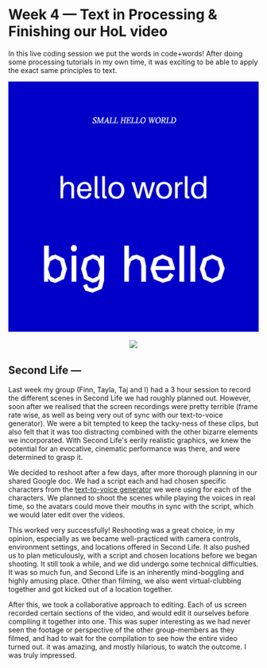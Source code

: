 # Week 4 — Text in Processing & Finishing our HoL video

In this live coding session we put the words in code+words! After doing some processing tutorials in my own time, it was exciting to be able to apply the exact same principles to text.

<img src="testtext.png">

<p align="center"><img src="TopsyTurvy.gif"></p>

## Second Life —

Last week my group (Finn, Tayla, Taj and I) had a 3 hour session to record the different scenes in Second Life we had roughly planned out. However, soon after we realised that the screen recordings were pretty terrible (frame rate wise, as well as being very out of sync with our text-to-voice generator). We were a bit tempted to keep the tacky-ness of these clips, but also felt that it was too distracting combined with the other bizarre elements we incorporated. With Second Life's eerily realistic graphics, we knew the potential for an evocative, cinematic performance was there, and were determined to grasp it.

We decided to reshoot after a few days, after more thorough planning in our shared Google doc. We had a script each and had chosen specific characters from the [text-to-voice generator](https://tetyys.com/SAPI4/) we were using for each of the characters. We planned to shoot the scenes while playing the voices in real time, so the avatars could move their mouths in sync with the script, which we would later edit over the videos.

This worked very successfully! Reshooting was a great choice, in my opinion, especially as we became well-practiced with camera controls, environment settings, and locations offered in Second Life. It also pushed us to plan meticulously, with a script and chosen locations before we began shooting. It still took a while, and we did undergo some technical difficulties. It was so much fun, and Second Life is an inherently mind-boggling and highly amusing place. Other than filming, we also went virtual-clubbing together and got kicked out of a location together.

After this, we took a collaborative approach to editing. Each of us screen recorded certain sections of the video, and would edit it ourselves before compiling it together into one. This was super interesting as we had never seen the footage or perspective of the other group-members as they filmed, and had to wait for the compilation to see how the entire video turned out. it was amazing, and mostly hilarious, to watch the outcome. I was truly impressed.

